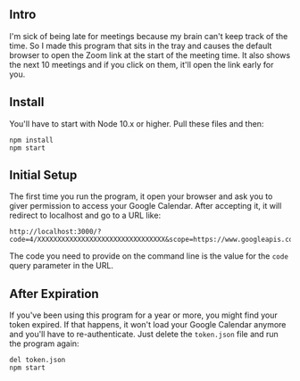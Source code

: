 Intro
----------
I'm sick of being late for meetings because my brain can't keep track of the time. So I made this program that sits
in the tray and causes the default browser to open the Zoom link at the start of the meeting time. It also shows
the next 10 meetings and if you click on them, it'll open the link early for you.

Install
----------
You'll have to start with Node 10.x or higher. Pull these files and then:
```shell
npm install
npm start
```

Initial Setup
----------
The first time you run the program, it open your browser and ask you to giver permission to access your Google Calendar. 
After accepting it, it will redirect to localhost and go to a URL like:
```
http://localhost:3000/?code=4/XXXXXXXXXXXXXXXXXXXXXXXXXXXXXXXX&scope=https://www.googleapis.com/auth/calendar.readonly
```
The code you need to provide on the command line is the value for the `code` query parameter in the URL.

After Expiration
----------
If you've been using this program for a year or more, you might find your token expired. If that happens, it won't load your 
Google Calendar anymore and you'll have to re-authenticate. Just delete the `token.json` file and run the program again:
```shell
del token.json
npm start
```
